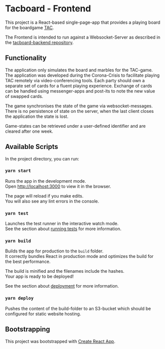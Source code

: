 # Tacboard - Frontend

This project is a React-based single-page-app that provides a playing board for the boardgame [TAC](https://spieltac.de).

The Frontend is intended to run against a Websocket-Server as described in the [tacboard-backend repository](https://github.com/jonathanrohland/tacboard-backend).


## Functionality

The application only simulates the board and marbles for the TAC-game. The application was developed during the Corona-Crisis to facilitate playing TAC remotely via video-conferencing tools. Each party should own a separate set of cards for a fluent playing experience. Exchange of cards can be handled using messenger-apps and post-its to note the new value of swapped cards.

The game synchronises the state of the game via websocket-messages. There is no persistence of state on the server, when the last client closes the application the state is lost.

Game-states can be retrieved under a user-defined identifier and are cleared after one week.


## Available Scripts

In the project directory, you can run:

### `yarn start`

Runs the app in the development mode.<br />
Open [http://localhost:3000](http://localhost:3000) to view it in the browser.

The page will reload if you make edits.<br />
You will also see any lint errors in the console.

### `yarn test`

Launches the test runner in the interactive watch mode.<br />
See the section about [running tests](https://facebook.github.io/create-react-app/docs/running-tests) for more information.

### `yarn build`

Builds the app for production to the `build` folder.<br />
It correctly bundles React in production mode and optimizes the build for the best performance.

The build is minified and the filenames include the hashes.<br />
Your app is ready to be deployed!

See the section about [deployment](https://facebook.github.io/create-react-app/docs/deployment) for more information.

### `yarn deploy`
Pushes the content of the build-folder to an S3-bucket which should be configured for static website hosting.

## Bootstrapping

This project was bootstrapped with [Create React App](https://github.com/facebook/create-react-app).
